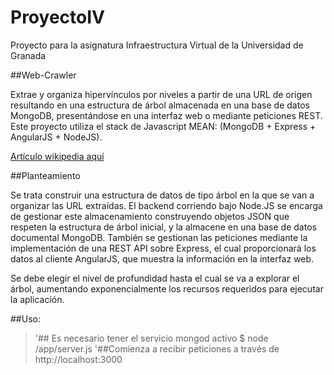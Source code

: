 # ProyectoIV
Proyecto para la asignatura Infraestructura Virtual de la Universidad de Granada 

##Web-Crawler

Extrae y organiza hipervínculos por niveles a partir de una URL de origen resultando en una estructura de árbol almacenada en una base de datos MongoDB, presentándose en una interfaz web o mediante peticiones REST. Este proyecto utiliza el stack de Javascript MEAN: (MongoDB + Express + AngularJS + NodeJS).

[Artículo wikipedia aquí](https://en.wikipedia.org/wiki/Web_crawler)

##Planteamiento

Se trata construir una estructura de datos de tipo árbol en la que se van a organizar las URL extraídas.
El backend corriendo bajo Node.JS se encarga de gestionar este almacenamiento construyendo objetos JSON que respeten la estructura de árbol inicial, y la almacene en una base de datos documental MongoDB.
También se gestionan las peticiones mediante la implementación de una REST API sobre Express, el cual proporcionará los datos al cliente AngularJS, que muestra la información en la interfaz web.

Se debe elegir el nivel de profundidad hasta el cual se va a explorar el árbol, aumentando exponencialmente los recursos requeridos para ejecutar la aplicación.


##Uso:

>'## Es necesario tener el servicio mongod activo
> $ node /app/server.js
> '##Comienza a recibir peticiones a través de http://localhost:3000
